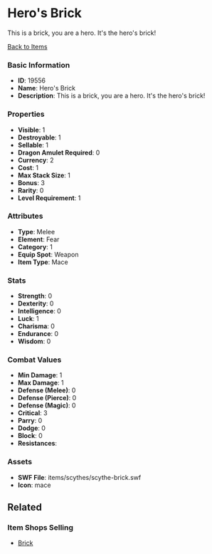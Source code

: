 # Hero's Brick

This is a brick, you are a hero. It's the hero's brick!

[Back to Items](../items.md)

### Basic Information

- **ID**: 19556
- **Name**: Hero&#039;s Brick
- **Description**: This is a brick, you are a hero. It&#039;s the hero&#039;s brick!

### Properties

- **Visible**: 1
- **Destroyable**: 1
- **Sellable**: 1
- **Dragon Amulet Required**: 0
- **Currency**: 2
- **Cost**: 1
- **Max Stack Size**: 1
- **Bonus**: 3
- **Rarity**: 0
- **Level Requirement**: 1

### Attributes

- **Type**: Melee
- **Element**: Fear
- **Category**: 1
- **Equip Spot**: Weapon
- **Item Type**: Mace

### Stats

- **Strength**: 0
- **Dexterity**: 0
- **Intelligence**: 0
- **Luck**: 1
- **Charisma**: 0
- **Endurance**: 0
- **Wisdom**: 0

### Combat Values

- **Min Damage**: 1
- **Max Damage**: 1
- **Defense (Melee)**: 0
- **Defense (Pierce)**: 0
- **Defense (Magic)**: 0
- **Critical**: 3
- **Parry**: 0
- **Dodge**: 0
- **Block**: 0
- **Resistances**: 

### Assets

- **SWF File**: items/scythes/scythe-brick.swf
- **Icon**: mace

## Related

### Item Shops Selling

- [Brick](../item-shops/662-brick.md)

